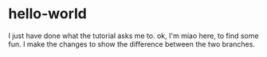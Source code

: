 # hello-world
I just have done what the tutorial asks me to.
ok, I'm miao here, to find some fun.
I make the changes to show the difference between the two branches.
